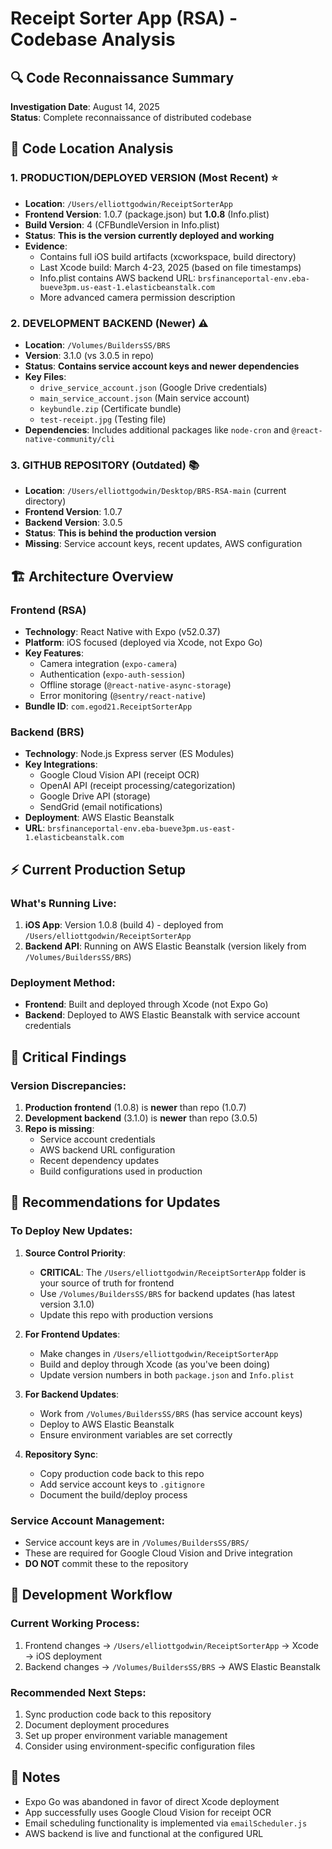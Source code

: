 # Receipt Sorter App (RSA) - Codebase Analysis

## 🔍 Code Reconnaissance Summary

**Investigation Date**: August 14, 2025  
**Status**: Complete reconnaissance of distributed codebase  

## 📂 Code Location Analysis

### 1. **PRODUCTION/DEPLOYED VERSION (Most Recent)** ⭐
- **Location**: `/Users/elliottgodwin/ReceiptSorterApp`
- **Frontend Version**: 1.0.7 (package.json) but **1.0.8** (Info.plist)
- **Build Version**: 4 (CFBundleVersion in Info.plist)
- **Status**: **This is the version currently deployed and working**
- **Evidence**: 
  - Contains full iOS build artifacts (xcworkspace, build directory)
  - Last Xcode build: March 4-23, 2025 (based on file timestamps)
  - Info.plist contains AWS backend URL: `brsfinanceportal-env.eba-bueve3pm.us-east-1.elasticbeanstalk.com`
  - More advanced camera permission description

### 2. **DEVELOPMENT BACKEND (Newer)** ⚠️
- **Location**: `/Volumes/BuildersSS/BRS`
- **Version**: 3.1.0 (vs 3.0.5 in repo)
- **Status**: **Contains service account keys and newer dependencies**
- **Key Files**:
  - `drive_service_account.json` (Google Drive credentials)
  - `main_service_account.json` (Main service account)
  - `keybundle.zip` (Certificate bundle)
  - `test-receipt.jpg` (Testing file)
- **Dependencies**: Includes additional packages like `node-cron` and `@react-native-community/cli`

### 3. **GITHUB REPOSITORY (Outdated)** 📚
- **Location**: `/Users/elliottgodwin/Desktop/BRS-RSA-main` (current directory)
- **Frontend Version**: 1.0.7
- **Backend Version**: 3.0.5
- **Status**: **This is behind the production version**
- **Missing**: Service account keys, recent updates, AWS configuration

## 🏗️ Architecture Overview

### Frontend (RSA)
- **Technology**: React Native with Expo (v52.0.37)
- **Platform**: iOS focused (deployed via Xcode, not Expo Go)
- **Key Features**:
  - Camera integration (`expo-camera`)
  - Authentication (`expo-auth-session`)
  - Offline storage (`@react-native-async-storage`)
  - Error monitoring (`@sentry/react-native`)
- **Bundle ID**: `com.egod21.ReceiptSorterApp`

### Backend (BRS)
- **Technology**: Node.js Express server (ES Modules)
- **Key Integrations**:
  - Google Cloud Vision API (receipt OCR)
  - OpenAI API (receipt processing/categorization)
  - Google Drive API (storage)
  - SendGrid (email notifications)
- **Deployment**: AWS Elastic Beanstalk
- **URL**: `brsfinanceportal-env.eba-bueve3pm.us-east-1.elasticbeanstalk.com`

## ⚡ Current Production Setup

### What's Running Live:
1. **iOS App**: Version 1.0.8 (build 4) - deployed from `/Users/elliottgodwin/ReceiptSorterApp`
2. **Backend API**: Running on AWS Elastic Beanstalk (version likely from `/Volumes/BuildersSS/BRS`)

### Deployment Method:
- **Frontend**: Built and deployed through Xcode (not Expo Go)
- **Backend**: Deployed to AWS Elastic Beanstalk with service account credentials

## 🚨 Critical Findings

### Version Discrepancies:
1. **Production frontend** (1.0.8) is **newer** than repo (1.0.7)
2. **Development backend** (3.1.0) is **newer** than repo (3.0.5)
3. **Repo is missing**:
   - Service account credentials
   - AWS backend URL configuration
   - Recent dependency updates
   - Build configurations used in production

## 🎯 Recommendations for Updates

### To Deploy New Updates:

1. **Source Control Priority**:
   - **CRITICAL**: The `/Users/elliottgodwin/ReceiptSorterApp` folder is your source of truth for frontend
   - Use `/Volumes/BuildersSS/BRS` for backend updates (has latest version 3.1.0)
   - Update this repo with production versions

2. **For Frontend Updates**:
   - Make changes in `/Users/elliottgodwin/ReceiptSorterApp`
   - Build and deploy through Xcode (as you've been doing)
   - Update version numbers in both `package.json` and `Info.plist`

3. **For Backend Updates**:
   - Work from `/Volumes/BuildersSS/BRS` (has service account keys)
   - Deploy to AWS Elastic Beanstalk
   - Ensure environment variables are set correctly

4. **Repository Sync**:
   - Copy production code back to this repo
   - Add service account keys to `.gitignore`
   - Document the build/deploy process

### Service Account Management:
- Service account keys are in `/Volumes/BuildersSS/BRS/`
- These are required for Google Cloud Vision and Drive integration
- **DO NOT** commit these to the repository

## 🔧 Development Workflow

### Current Working Process:
1. Frontend changes → `/Users/elliottgodwin/ReceiptSorterApp` → Xcode → iOS deployment
2. Backend changes → `/Volumes/BuildersSS/BRS` → AWS Elastic Beanstalk

### Recommended Next Steps:
1. Sync production code back to this repository
2. Document deployment procedures
3. Set up proper environment variable management
4. Consider using environment-specific configuration files

## 📝 Notes
- Expo Go was abandoned in favor of direct Xcode deployment
- App successfully uses Google Cloud Vision for receipt OCR
- Email scheduling functionality is implemented via `emailScheduler.js`
- AWS backend is live and functional at the configured URL